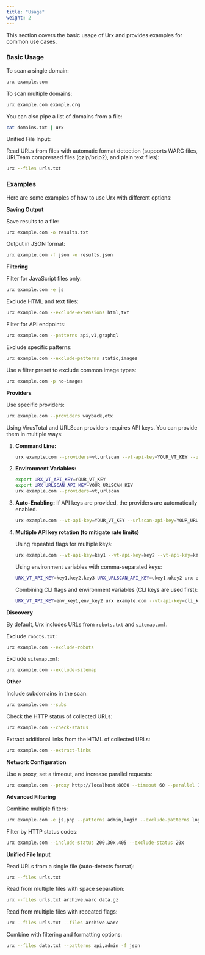 ```yaml
---
title: "Usage"
weight: 2
---
```


This section covers the basic usage of Urx and provides examples for common use cases.

### Basic Usage

To scan a single domain:

```bash
urx example.com
```

To scan multiple domains:

```bash
urx example.com example.org
```

You can also pipe a list of domains from a file:

```bash
cat domains.txt | urx
```

Unified File Input:

Read URLs from files with automatic format detection (supports WARC files, URLTeam compressed files (gzip/bzip2), and plain text files):

```bash
urx --files urls.txt
```

### Examples

Here are some examples of how to use Urx with different options:

**Saving Output**

Save results to a file:

```bash
urx example.com -o results.txt
```

Output in JSON format:

```bash
urx example.com -f json -o results.json
```

**Filtering**

Filter for JavaScript files only:

```bash
urx example.com -e js
```

Exclude HTML and text files:

```bash
urx example.com --exclude-extensions html,txt
```

Filter for API endpoints:

```bash
urx example.com --patterns api,v1,graphql
```

Exclude specific patterns:

```bash
urx example.com --exclude-patterns static,images
```

Use a filter preset to exclude common image types:

```bash
urx example.com -p no-images
```

**Providers**

Use specific providers:

```bash
urx example.com --providers wayback,otx
```

Using VirusTotal and URLScan providers requires API keys. You can provide them in multiple ways:

1.  **Command Line:**

    ```bash
    urx example.com --providers=vt,urlscan --vt-api-key=YOUR_VT_KEY --urlscan-api-key=YOUR_URLSCAN_KEY
    ```

2.  **Environment Variables:**

    ```bash
    export URX_VT_API_KEY=YOUR_VT_KEY
    export URX_URLSCAN_API_KEY=YOUR_URLSCAN_KEY
    urx example.com --providers=vt,urlscan
    ```

3.  **Auto-Enabling:** If API keys are provided, the providers are automatically enabled.

    ```bash
    urx example.com --vt-api-key=YOUR_VT_KEY --urlscan-api-key=YOUR_URLSCAN_KEY
    ```

4.  **Multiple API key rotation (to mitigate rate limits)**

    Using repeated flags for multiple keys:

    ```bash
    urx example.com --vt-api-key=key1 --vt-api-key=key2 --vt-api-key=key3
    ```

    Using environment variables with comma-separated keys:

    ```bash
    URX_VT_API_KEY=key1,key2,key3 URX_URLSCAN_API_KEY=ukey1,ukey2 urx example.com
    ```

    Combining CLI flags and environment variables (CLI keys are used first):

    ```bash
    URX_VT_API_KEY=env_key1,env_key2 urx example.com --vt-api-key=cli_key1 --vt-api-key=cli_key2
    ```

**Discovery**

By default, Urx includes URLs from `robots.txt` and `sitemap.xml`.

Exclude `robots.txt`:

```bash
urx example.com --exclude-robots
```

Exclude `sitemap.xml`:

```bash
urx example.com --exclude-sitemap
```

**Other**

Include subdomains in the scan:

```bash
urx example.com --subs
```

Check the HTTP status of collected URLs:

```bash
urx example.com --check-status
```

Extract additional links from the HTML of collected URLs:

```bash
urx example.com --extract-links
```

**Network Configuration**

Use a proxy, set a timeout, and increase parallel requests:

```bash
urx example.com --proxy http://localhost:8080 --timeout 60 --parallel 10 --insecure
```

**Advanced Filtering**

Combine multiple filters:

```bash
urx example.com -e js,php --patterns admin,login --exclude-patterns logout,static --min-length 20
```

Filter by HTTP status codes:

```bash
urx example.com --include-status 200,30x,405 --exclude-status 20x
```

**Unified File Input**

Read URLs from a single file (auto-detects format):

```bash
urx --files urls.txt
```

Read from multiple files with space separation:

```bash
urx --files urls.txt archive.warc data.gz
```

Read from multiple files with repeated flags:

```bash
urx --files urls.txt --files archive.warc
```

Combine with filtering and formatting options:

```bash
urx --files data.txt --patterns api,admin -f json
```
